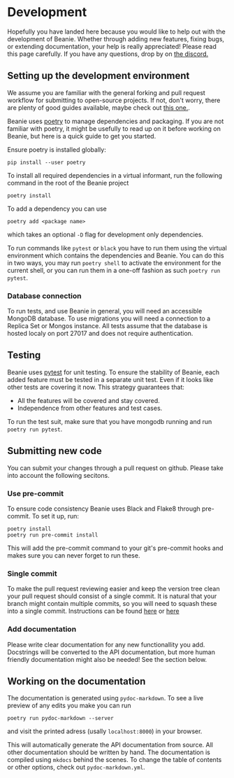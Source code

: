 # Development

Hopefully you have landed here because you would like to help out with the development of Beanie. Whether through adding new features, fixing bugs, or extending documentation, your help is really appreciated! Please read this page carefully. If you have any questions, drop by on [the discord.](https://discord.com/invite/ZTTnM7rMaz)

## Setting up the development environment

We assume you are familiar with the general forking and pull request workflow for submitting to open-source projects. If not, don't worry, there are plenty of good guides available, maybe check out [this one.](https://www.atlassian.com/git/tutorials/comparing-workflows/forking-workflow).

Beanie uses [poetry](https://python-poetry.org/) to manage dependencies and packaging.
If you are not familiar with poetry, it might be usefully to read up on it before working on Beanie, but here is a quick guide to get you started.

Ensure poetry is installed globally:
```shell
pip install --user poetry 
```

To install all required dependencies in a virtual informant, run the following command in the root of the Beanie project
```shell
poetry install
```

To add a dependency you can use 
```shell
poetry add <package name>
```
which takes an optional `-D` flag for development only dependencies.

To run commands like `pytest` or `black` you have to run them using the virtual environment which contains the dependencies and Beanie. You can do this in two ways, you may run `poetry shell` to activate the environment for the current shell, or you can run them in a one-off fashion as such `poetry run pytest`.

### Database connection

To run tests, and use Beanie in general, you will need an accessible MongoDB database. To use migrations you will need a connection to a Replica Set or Mongos instance. All tests assume that the database is hosted localy on port 27017 and does not require authentication.


## Testing

Beanie uses [pytest](https://docs.pytest.org) for unit testing. To ensure the stability of Beanie, each added feature must be tested in a separate unit test. Even if it looks like other tests are covering it now. This strategy guarantees that:

- All the features will be covered and stay covered. 
- Independence from other features and test cases.

To run the test suit, make sure that you have mongodb running and run `poetry run pytest`.

## Submitting new code

You can submit your changes through a pull request on github. Please take into account the following secitons.

### Use pre-commit

To ensure code consistency Beanie uses Black and Flake8 through pre-commit. To set it up, run:

```shell
poetry install
poetry run pre-commit install
```

This will add the pre-commit command to your git's pre-commit hooks and makes sure you can never forget to run these. 

### Single commit

To make the pull request reviewing easier and keep the version tree clean your pull request should consist of a single commit. It is natural that your branch might contain multiple commits, so you will need to squash these into a single commit. Instructions can be found [here](https://www.internalpointers.com/post/squash-commits-into-one-git) or [here](https://medium.com/@slamflipstrom/a-beginners-guide-to-squashing-commits-with-git-rebase-8185cf6e62ec)

### Add documentation

Please write clear documentation for any new functionallity you add. Docstrings will be converted to the API documentation, but more human friendly documentation might also be needed! See the section below.

## Working on the documentation

The documentation is generated using `pydoc-markdown`.  To see a live preview of any edits you make you can run
```shell
poetry run pydoc-markdown --server
```
and visit the printed adress (usally `localhost:8000`) in your browser.

This will automatically generate the API documentation from source. All other documentation should be written by hand. The documentation is compiled using `mkdocs` behind the scenes. To change the table of contents or other options, check out `pydoc-markdown.yml`.
